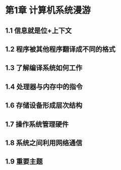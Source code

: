 # 第1章 计算机系统漫游 #

## 1.1 信息就是位+上下文 ##
## 1.2 程序被其他程序翻译成不同的格式 ##
## 1.3 了解编译系统如何工作 ##
## 1.4 处理器与内存中的指令 ##
## 1.6 存储设备形成层次结构 ##
## 1.7 操作系统管理硬件 ##
## 1.8 系统之间利用网络通信 ##
## 1.9 重要主题 ##
